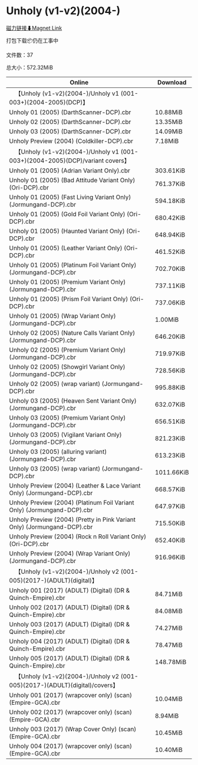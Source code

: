 # Unholy (v1-v2)(2004-)

[磁力链接⬇Magnet Link](magnet:?xt=urn:btih:34a15eba827b934219267f999fc4a2c5cf83fcbe&dn=Unholy%20%28v1-v2%29%282004-%29)

打包下载📦仍在工事中

文件数：37

总大小：572.32MiB

Online | Download
--- | ---
&emsp;【Unholy (v1-v2)(2004-)/Unholy v1 (001-003+)(2004-2005)(DCP)】 | 
Unholy 01 (2005) (DarthScanner-DCP).cbr | 10.88MiB
Unholy 02 (2005) (DarthScanner-DCP).cbr | 13.35MiB
Unholy 03 (2005) (DarthScanner-DCP).cbr | 14.09MiB
Unholy Preview (2004) (Coldkiller-DCP).cbr | 7.18MiB
&emsp;【Unholy (v1-v2)(2004-)/Unholy v1 (001-003+)(2004-2005)(DCP)/variant covers】 | 
Unholy 01 (2005) (Adrian Variant Only).cbr | 303.61KiB
Unholy 01 (2005) (Bad Attitude Variant Only) (Ori-DCP).cbr | 761.37KiB
Unholy 01 (2005) (Fast Living Variant Only) (Jormungand-DCP).cbr | 594.18KiB
Unholy 01 (2005) (Gold Foil Variant Only) (Ori-DCP).cbr | 680.42KiB
Unholy 01 (2005) (Haunted Variant Only) (Ori-DCP).cbr | 648.94KiB
Unholy 01 (2005) (Leather Variant Only) (Ori-DCP).cbr | 461.52KiB
Unholy 01 (2005) (Platinum Foil Variant Only) (Jormungand-DCP).cbr | 702.70KiB
Unholy 01 (2005) (Premium Variant Only) (Jormungand-DCP).cbr | 737.11KiB
Unholy 01 (2005) (Prism Foil Variant Only) (Ori-DCP).cbr | 737.06KiB
Unholy 01 (2005) (Wrap Variant Only) (Jormungand-DCP).cbr | 1.00MiB
Unholy 02 (2005) (Nature Calls Variant Only) (Jormungand-DCP).cbr | 646.20KiB
Unholy 02 (2005) (Premium Variant Only) (Jormungand-DCP).cbr | 719.97KiB
Unholy 02 (2005) (Showgirl Variant Only) (Jormungand-DCP).cbr | 728.56KiB
Unholy 02 (2005) (wrap variant) (Jormungand-DCP).cbr | 995.88KiB
Unholy 03 (2005) (Heaven Sent Variant Only) (Jormungand-DCP).cbr | 632.07KiB
Unholy 03 (2005) (Premium Variant Only) (Jormungand-DCP).cbr | 656.51KiB
Unholy 03 (2005) (Vigilant Variant Only) (Jormungand-DCP).cbr | 821.23KiB
Unholy 03 (2005) (alluring variant) (Jormungand-DCP).cbr | 613.23KiB
Unholy 03 (2005) (wrap variant) (Jormungand-DCP).cbr | 1011.66KiB
Unholy Preview (2004) (Leather & Lace Variant Only) (Jormungand-DCP).cbr | 668.57KiB
Unholy Preview (2004) (Platinum Foil Variant Only) (Jormungand-DCP).cbr | 647.97KiB
Unholy Preview (2004) (Pretty in Pink Variant Only) (Jormungand-DCP).cbr | 715.50KiB
Unholy Preview (2004) (Rock n Roll Variant Only) (Ori-DCP).cbr | 652.40KiB
Unholy Preview (2004) (Wrap Variant Only) (Jormungand-DCP).cbr | 916.96KiB
&emsp;【Unholy (v1-v2)(2004-)/Unholy v2 (001-005)(2017-)(ADULT)(digital)】 | 
Unholy 001 (2017) (ADULT) (Digital) (DR & Quinch-Empire).cbr | 84.71MiB
Unholy 002 (2017) (ADULT) (Digital) (DR & Quinch-Empire).cbr | 84.08MiB
Unholy 003 (2017) (ADULT) (Digital) (DR & Quinch-Empire).cbr | 74.27MiB
Unholy 004 (2017) (ADULT) (Digital) (DR & Quinch-Empire).cbr | 78.47MiB
Unholy 005 (2017) (ADULT) (Digital) (DR & Quinch-Empire).cbr | 148.78MiB
&emsp;【Unholy (v1-v2)(2004-)/Unholy v2 (001-005)(2017-)(ADULT)(digital)/covers】 | 
Unholy 001 (2017) (wrapcover only) (scan) (Empire-GCA).cbr | 10.04MiB
Unholy 002 (2017) (wrapcover only) (scan) (Empire-GCA).cbr | 8.94MiB
Unholy 003 (2017) (Wrap Cover Only) (scan) (Empire-GCA).cbr | 10.45MiB
Unholy 004 (2017) (wrapcover only) (scan) (Empire-GCA).cbr | 10.40MiB